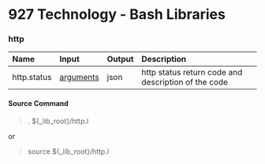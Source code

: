 # **927 Technology - Bash Libraries**

### http

|Name|Input|Output|Description|
|:---|:-|:-|:-------------|
|http.status|[arguments](./documentation/http.status.md)|json|http status return code and description of the code|

#### Source Command
> . ${_lib_root}/http.l

or

> source ${_lib_root}/http.l